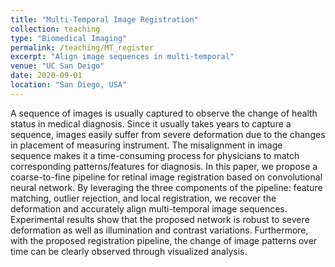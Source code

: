 ```yaml
---
title: "Multi-Temporal Image Registration"
collection: teaching
type: "Biomedical Imaging"
permalink: /teaching/MT_register
excerpt: "Align image sequences in multi-temporal"
venue: "UC San Deigo"
date: 2020-09-01
location: "San Diego, USA"
---
```


A sequence of images is usually captured to observe the change of health status in medical diagnosis. Since it usually takes years to capture a sequence, images easily suffer from severe deformation due to the changes in placement of measuring instrument. The misalignment in image sequence makes it a time-consuming process for physicians to match corresponding patterns/features for diagnosis. In this paper, we propose a coarse-to-fine pipeline for retinal image registration based on convolutional neural network. By leveraging the three components of the pipeline: feature matching, outlier rejection, and local registration, we recover the deformation and accurately align multi-temporal image sequences. Experimental results show that the proposed network is robust to severe deformation as well as illumination and contrast variations. Furthermore, with the proposed registration pipeline, the change of image patterns over time can be clearly observed through visualized analysis. <br/>

